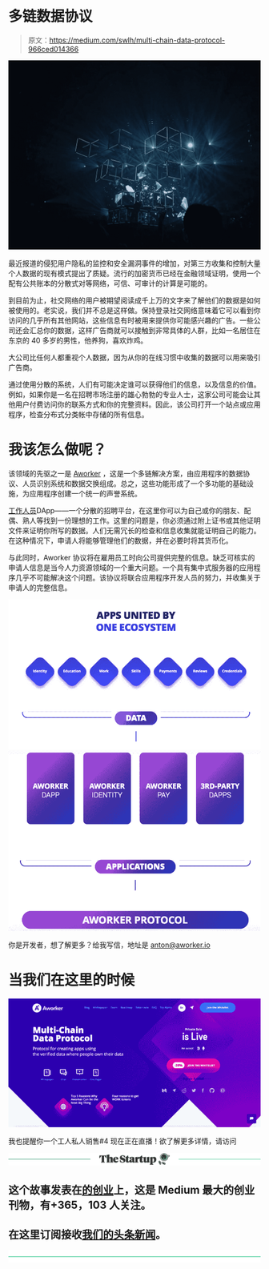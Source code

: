 # 多链数据协议

> 原文：<https://medium.com/swlh/multi-chain-data-protocol-966ced014366>

![](img/0d82b1e620379b2558b577851f9f98d2.png)

最近报道的侵犯用户隐私的监控和安全漏洞事件的增加，对第三方收集和控制大量个人数据的现有模式提出了质疑。流行的加密货币已经在金融领域证明，使用一个配有公共账本的分散式对等网络，可信、可审计的计算是可能的。

到目前为止，社交网络的用户被期望阅读成千上万的文字来了解他们的数据是如何被使用的。老实说，我们并不总是这样做。保持登录社交网络意味着它可以看到你访问的几乎所有其他网站，这些信息有时被用来提供你可能感兴趣的广告。一些公司还会汇总你的数据，这样广告商就可以接触到非常具体的人群，比如一名居住在东京的 40 多岁的男性，他养狗，喜欢炸鸡。

大公司比任何人都重视个人数据，因为从你的在线习惯中收集的数据可以用来吸引广告商。

通过使用分散的系统，人们有可能决定谁可以获得他们的信息，以及信息的价值。例如，如果你是一名在招聘市场注册的雄心勃勃的专业人士，这家公司可能会让其他用户付费访问你的联系方式和你的完整资料。因此，该公司打开一个站点或应用程序，检查分布式分类帐中存储的所有信息。

# 我该怎么做呢？

该领域的先驱之一是 [Aworker](https://aworker.io/) ，这是一个多链解决方案，由应用程序的数据协议、人员识别系统和数据交换组成。总之，这些功能形成了一个多功能的基础设施，为应用程序创建一个统一的声誉系统。

[工作人员](https://app.aworker.io/)DApp——一个分散的招聘平台，在这里你可以为自己或你的朋友、配偶、熟人等找到一份理想的工作。这里的问题是，你必须通过附上证书或其他证明文件来证明你所写的数据。人们无需冗长的检查和信息收集就能证明自己的能力。在这种情况下，申请人将能够管理他们的数据，并在必要时将其货币化。

与此同时，Aworker 协议将在雇用员工时向公司提供完整的信息。缺乏可核实的申请人信息是当今人力资源领域的一个重大问题。一个具有集中式服务器的应用程序几乎不可能解决这个问题。该协议将联合应用程序开发人员的努力，并收集关于申请人的完整信息。

![](img/090b04b620daf717c2515a043206361c.png)![](img/97a5c0a23447fe52d4f5ed4e87df880e.png)

你是开发者，想了解更多？给我写信，地址是 [anton@aworker.io](http://anton@aworker.io/)

# 当我们在这里的时候

![](img/f7b6c43b739861be6e2081712f16a6aa.png)

我也提醒你一个工人私人销售#4 现在正在直播！欲了解更多详情，请访问

[![](img/308a8d84fb9b2fab43d66c117fcc4bb4.png)](https://medium.com/swlh)

## 这个故事发表在[的创业](https://medium.com/swlh)上，这是 Medium 最大的创业刊物，有+365，103 人关注。

## 在这里订阅接收[我们的头条新闻](http://growthsupply.com/the-startup-newsletter/)。

[![](img/b0164736ea17a63403e660de5dedf91a.png)](https://medium.com/swlh)